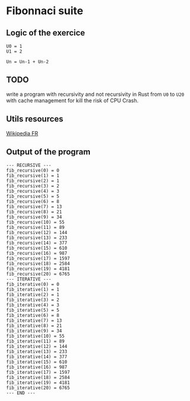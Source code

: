 # Fibonnaci suite

## Logic of the exercice

```
U0 = 1
U1 = 2

Un = Un-1 + Un-2
```

## TODO

write a program with recursivity and not recursivity in Rust from `U0` to `U20` with cache management for kill the risk of CPU Crash.

## Utils resources

[Wikipedia FR](https://fr.wikipedia.org/wiki/Suite_de_Fibonacci)

## Output of the program

```
--- RECURSIVE ---
fib_recursive(0) = 0
fib_recursive(1) = 1
fib_recursive(2) = 1
fib_recursive(3) = 2
fib_recursive(4) = 3
fib_recursive(5) = 5
fib_recursive(6) = 8
fib_recursive(7) = 13
fib_recursive(8) = 21
fib_recursive(9) = 34
fib_recursive(10) = 55
fib_recursive(11) = 89
fib_recursive(12) = 144
fib_recursive(13) = 233
fib_recursive(14) = 377
fib_recursive(15) = 610
fib_recursive(16) = 987
fib_recursive(17) = 1597
fib_recursive(18) = 2584
fib_recursive(19) = 4181
fib_recursive(20) = 6765
--- ITERATIVE ---
fib_iterative(0) = 0
fib_iterative(1) = 1
fib_iterative(2) = 1
fib_iterative(3) = 2
fib_iterative(4) = 3
fib_iterative(5) = 5
fib_iterative(6) = 8
fib_iterative(7) = 13
fib_iterative(8) = 21
fib_iterative(9) = 34
fib_iterative(10) = 55
fib_iterative(11) = 89
fib_iterative(12) = 144
fib_iterative(13) = 233
fib_iterative(14) = 377
fib_iterative(15) = 610
fib_iterative(16) = 987
fib_iterative(17) = 1597
fib_iterative(18) = 2584
fib_iterative(19) = 4181
fib_iterative(20) = 6765
--- END ---
```
